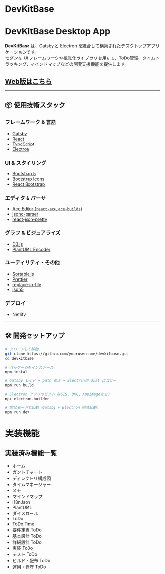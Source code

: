 ﻿# DevKitBase

# DevKitBase Desktop App

**DevKitBase** は、Gatsby と Electron を統合して構築されたデスクトップアプリケーションです。  
モダンな UI フレームワークや視覚化ライブラリを用いて、ToDo管理、タイムトラッキング、マインドマップなどの開発支援機能を提供します。

## [Web版はこちら](devkitbase.netlify.app/)


---

## 📦 使用技術スタック

### フレームワーク & 言語

- [Gatsby](https://www.gatsbyjs.com/)
- [React](https://react.dev/)
- [TypeScript](https://www.typescriptlang.org/)
- [Electron](https://www.electronjs.org/)

### UI & スタイリング

- [Bootstrap 5](https://getbootstrap.com/)
- [Bootstrap Icons](https://icons.getbootstrap.com/)
- [React Bootstrap](https://react-bootstrap.github.io/)

### エディタ & パーサ

- [Ace Editor (`react-ace`, `ace-builds`)](https://github.com/securingsincity/react-ace)
- [jsonc-parser](https://www.npmjs.com/package/jsonc-parser)
- [react-json-pretty](https://github.com/chenckang/react-json-pretty)

### グラフ & ビジュアライズ

- [D3.js](https://d3js.org/)
- [PlantUML Encoder](https://github.com/markushedvall/plantuml-encoder)

### ユーティリティ・その他

- [Sortable.js](https://sortablejs.github.io/Sortable/)
- [Prettier](https://prettier.io/)
- [replace-in-file](https://www.npmjs.com/package/replace-in-file)
- [json5](https://www.npmjs.com/package/json5)

### デプロイ
- Netlify
---

## 🛠️ 開発セットアップ

```bash
# クローンして移動
git clone https://github.com/yourusername/devkitbase.git
cd devkitbase

# パッケージをインストール
npm install

# Gatsby ビルド → path 修正 → Electron用 dist にコピー
npm run build

# Electron アプリのビルド（NSIS, DMG, AppImageなど）
npx electron-builder

# 開発モードで起動（Gatsby + Electron 同時起動）
npm run dev
```
# 実装機能

##  実装済み機能一覧

- ホーム
- ガントチャート
- ディレクトリ構成図
- タイムマネージャー
- メモ
- マインドマップ
- i18nJson
- PlantUML
- ダイスロール
- ToDo
- ToDo Time
- 要件定義 ToDo
- 基本設計 ToDo
- 詳細設計 ToDo
- 実装 ToDo
- テスト ToDo
- ビルド・配布 ToDo
- 運用・保守 ToDo
